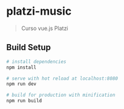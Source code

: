 # platzi-music

> Curso vue.js Platzi

## Build Setup

``` bash
# install dependencies
npm install

# serve with hot reload at localhost:8080
npm run dev

# build for production with minification
npm run build
```
